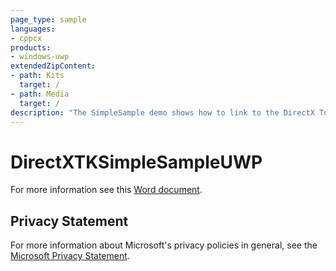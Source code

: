 ```yaml
---
page_type: sample
languages:
- cppcx
products:
- windows-uwp
extendedZipContent:
- path: Kits
  target: /
- path: Media
  target: /
description: "The SimpleSample demo shows how to link to the DirectX Tool Kit for DirectX 11 library and demonstrates the use of several components in a Universal Windows Platform (UWP) app."
---
```


# DirectXTKSimpleSampleUWP

For more information see this [Word document](https://github.com/microsoft/Xbox-ATG-Samples/blob/master/UWPSamples/IntroGraphics/DirectXTKSimpleSampleUWP/Readme.docx).

## Privacy Statement

For more information about Microsoft's privacy policies in general, see the [Microsoft Privacy Statement](https://privacy.microsoft.com/en-us/privacystatement/).
